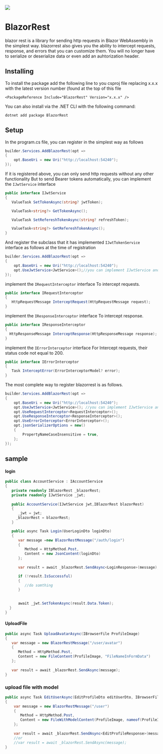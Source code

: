 <a href="https://www.nuget.org/packages/BlazorRest" rel="nofollow">
 <img src="https://i.ibb.co/W05NWLP/v143.png">
 </a>

# BlazorRest
blazor rest is a library for sending http requests in Blazor WebAssembly in the simplest way. blazorrest also gives you the ability to intercept requests, response, and errors that you can customize them.
You will no longer have to serialize or deserialize data 
or even add an auhtorization header.

## Installing
To install the package add the following line to you csproj file replacing x.x.x with the latest version number (found at the top of this file

```
<PackageReference Include="BlazorRest" Version="x.x.x" />
```
You can also install via the .NET CLI with the following command:

```
dotnet add package BlazorRest
```

## Setup
In the program.cs file, you can register in the simplest way as follows
```cs
builder.Services.AddBlazorRest(opt =>
{
    opt.BaseUri = new Uri("http://localhost:54240");
});
```
If it is registered above, you can only send http requests without any other functionality
But to send Bearer tokens automatically, you can implement the ‍‍‍‍``IJwtService`` interface
```cs
public interface IJwtService
{
   ValueTask SetTokenAsync(string? jwtToken);

   ValueTask<string?> GetTokenAsync();

   ValueTask SetRefereshTokenAsync(string? refreshToken);

   ValueTask<string?> GetRefereshTokenAsync();
}
```
And register the subclass that it has implemented ``IJwtTokenService`` interface as follows at the time of registration

```cs
builder.Services.AddBlazorRest(opt =>
{
    opt.BaseUri = new Uri("http://localhost:54240");
    opt.UseJwtService<JwtService>();//you can implement IJwtService and use like this
});
```

implement the ‍‍‍‍‍‍``IRequestInterceptor`` interface To intercept requests.

```cs
public interface IRequestInterceptor
{       
   HttpRequestMessage InterceptRequest(HttpRequestMessage request);
}
```

 implement the ‍‍‍‍‍‍``IResponseInterceptor`` interface To intercept response.
  
 ```cs
 public interface IResponseInterceptor
 {        
   HttpResponseMessage InterceptResponse(HttpResponseMessage response);
 }
 ```
 
 
implement the ‍‍‍‍‍‍``IErrorInterceptor`` interface For Intercept requests, their status code not equal to 200.
 
 
```cs
public interface IErrorInterceptor
{ 
   Task InterceptError(ErrorInterceptorModel? error);
}
```
 
 The most complete way to register blazorrest is as follows.
 
```cs
builder.Services.AddBlazorRest(opt =>
{
    opt.BaseUri = new Uri("http://localhost:54240");
    opt.UseJwtService<JwtService>(); //you can implement IJwtService and use like this
    opt.UseRequestInterceptor<RequestInterceptor>();
    opt.UseResponseInterceptor<ResponseInterceptor>();
    opt.UseErrorInterceptor<ErrorInterceptor>();
    opt.jsonSerializerOptions = new()
    {
        PropertyNameCaseInsensitive = true,
    };
});
```

## sample

#### login
```cs 
public class AccountService : IAccountService
{
   private readonly IBlazorRest _blazorRest;
   private readonly IJwtService _jwt;
     
   public AccountService(IJwtService jwt,IBlazorRest blazorRest)
   {
      _jwt = jwt;      
     _blazorRest = blazorRest;
   }

   public async Task Login(UserLoginDto loginDto)
   {
      var message =new BlazorRestMessage("/auth/login")
      {
         Method = HttpMethod.Post,
         Content = new JsonContent(loginDto)   
      };
         
      var result = await _blazorRest.SendAsync<LoginResponse>(message);

      if (!result.IsSuccessful)
      {
         //do somthing
      }    
           
       
      await _jwt.SetTokenAsync(result.Data.Token);           
  }
}
```

#### UploadFile
```cs
public async Task UploadAvatarAsync(IBrowserFile ProfileImage)
{
   var message = new BlazorRestMessage("/user/avatar")
   { 
      Method = HttpMethod.Post,
      Content = new FileContent(ProfileImage, "FileNameInFormData")
   };
    
   var result = await _blazorRest.SendAsync(message);
}
```
### upload file with model

```cs
public async Task EditUserAsync(EditProfileDto editUserDto, IBrowserFile ProfileImage)
{
    var message = new BlazorRestMessage("/user")
    {
       Method = HttpMethod.Post,
       Content = new FileWithModelContent(ProfileImage, nameof(ProfileImage), editUserDto)    
    };
    
    var result = await _blazorRest.SendAsync<EditProfileResponse>(message);
    //or
    //var result = await _blazorRest.SendAsync(message);
}
```
 

